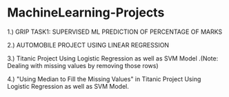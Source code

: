 # MachineLearning-Projects

1.) GRIP TASK1: SUPERVISED ML PREDICTION OF PERCENTAGE OF MARKS

2.) AUTOMOBILE PROJECT USING LINEAR REGRESSION

3.) Titanic Project Using Logistic Regression as well as SVM Model .(Note: Dealing with missing values by removing those rows) 

4.) "Using Median to Fill the Missing Values" in Titanic Project Using Logistic Regression as well as SVM Model.
